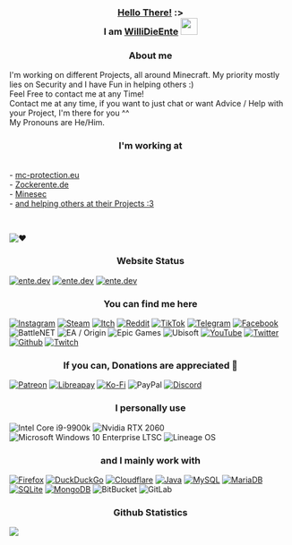 <h3 align="center"><a href="https://www.youtube.com/watch?v=rEq1Z0bjdwc">Hello There!</a> :>
<br>I am <a href="https://ente.dev">WilliDieEnte</a> <img src="https://ente.dev/api/private/hi.gif" width="30px"></h3>

<h3 align="center">About me</h3>
<p align=”center”>
I'm working on different Projects, all around Minecraft. My priority mostly lies on Security and I have Fun in helping others :)
<br>Feel Free to contact me at any Time!
<br>Contact me at any time, if you want to just chat or want Advice / Help with your Project, I'm there for you ^^
<br>My Pronouns are He/Him.</p>

<h3 align="center">I'm working at</h3>
<br>- <a href="https://mc-protection.eu">mc-protection.eu</a>
<br>- <a href="https://www.zockerente.de/">Zockerente.de</a>
<br>- <a href="https://ente.dev/minesec">Minesec</a>
<br>- <a href="https://ente.dev/contact">and helping others at their Projects :3</a>

<br><p align=”center”><img alt="♥" src="https://img.shields.io/badge/Made%20with%20%E2%99%A5%20in-Germany-success?style=for-the-badge"></p>
<h3 align="center">Website Status</h3>
<p align=”center”>
<!--m787547509-09ccef02b2a750c48d9da45f-->
<a href="https://ente.dev/"><img alt="ente.dev" src="https://img.shields.io/uptimerobot/status/m787547520-8b1348a54a8510fe5c6b44ec?style=for-the-badge"></a>
<a href="https://ente.dev/"><img alt="ente.dev" src="https://img.shields.io/uptimerobot/ratio/m787547520-8b1348a54a8510fe5c6b44ec?style=for-the-badge"></a>
<a href="https://ente.dev/"><img alt="ente.dev" src="https://img.shields.io/hsts/preload/ente.dev?style=for-the-badge"></a>
<!--<a href="https://ente.dev/"><img src="https://img.shields.io/security-headers?url=https%3A%2F%2Fente.dev?style=for-the-badge">--></p></a>

<h3 align="center">You can find me here</h3>
<p align=”center”>
<a href="https://www.instagram.com/WilliDieEnte/"><img alt="Instagram" src="https://img.shields.io/badge/WilliDieEnte-E4405F?style=for-the-badge&logo=instagram&logoColor=white"></a>
<a href="https://steamcommunity.com/id/WilliDieEnte"><img alt="Steam" src="https://img.shields.io/badge/WilliDieEnte-000000?style=for-the-badge&logo=steam&logoColor=white"></a>
<a href="https://willidieente.itch.io/"><img alt="Itch" src="https://img.shields.io/badge/WilliDieEnte-FA5C5C?style=for-the-badge&logo=itch.io&logoColor=white"></a>
<a href="https://www.reddit.com/user/WilliDieEnte/"><img alt="Reddit" src="https://img.shields.io/badge/WilliDieEnte-FF4500?style=for-the-badge&logo=reddit&logoColor=white"></a>
<a href="https://www.tiktok.com/@willidieente"><img alt="TikTok" src="https://img.shields.io/badge/WilliDieEnte-%23000000.svg?style=for-the-badge&logo=TikTok&logoColor=white"></a>
<a href="https://t.me/WilliDieEnte"><img alt="Telegram" src="https://img.shields.io/badge/WilliDieEnte-2CA5E0?style=for-the-badge&logo=telegram&logoColor=white"></a>
<a href="https://www.facebook.com/WilliDieEnte"><img alt="Facebook" src="https://img.shields.io/badge/WilliDieEnte-%231877F2.svg?style=for-the-badge&logo=Facebook&logoColor=white"></a>
<img alt="BattleNET" src="https://img.shields.io/badge/WilliDieEnte_2245-%2300AEFF.svg?style=for-the-badge&logo=battle.net&logoColor=white">
<img alt="EA / Origin" src="https://img.shields.io/badge/WilliDieEnte-%23000000.svg?style=for-the-badge&logo=ea&logoColor=white">
<img alt="Epic Games" src="https://img.shields.io/badge/WilliDieEnte-%23313131.svg?style=for-the-badge&logo=epicgames&logoColor=white">
<img alt="Ubisoft" src="https://img.shields.io/badge/WilliDieEnte-%23F5F5F5.svg?style=for-the-badge&logo=Ubisoft&logoColor=black">
<a href="https://www.youtube.com/channel/UC46NKNRNAS6rJf1PK9YyDLw"><img alt="YouTube" src="https://img.shields.io/youtube/channel/subscribers/UC46NKNRNAS6rJf1PK9YyDLw?style=for-the-badge&logo=youtube"></a>
<a href="https://twitter.com/WilliDieEnte"><img alt="Twitter" src="https://img.shields.io/twitter/follow/WilliDieEnte?style=for-the-badge&logo=twitter"></a>
<a href="https://github.com/WilliDieEnte"><img alt="Github" src="https://img.shields.io/github/followers/WilliDieEnte?style=for-the-badge&logo=github"></a>
<a href="https://twitch.tv/WilliDieEnte"><img alt="Twitch" src="https://img.shields.io/twitch/status/WilliDieEnte?style=for-the-badge&logo=twitch"></a></p>

<h3 align="center">If you can, Donations are appreciated 💖</h3>
<p align=”center”>
<a href="https://www.patreon.com/WilliDieEnte/"><img alt="Patreon" src="https://img.shields.io/badge/Patreon-F96854?style=for-the-badge&logo=patreon&logoColor=white"></a>
<a href="https://liberapay.com/WilliDieEnte/"><img alt="Libreapay" src="https://img.shields.io/badge/Liberapay-F6C915?style=for-the-badge&logo=liberapay&logoColor=black"></a>
<a href="https://ko-fi.com/WilliDieEnte"><img alt="Ko-Fi" src="https://img.shields.io/badge/Ko--fi-F16061?style=for-the-badge&logo=ko-fi&logoColor=white"></a>
<img alt="PayPal" src="https://img.shields.io/badge/PayPal-00457C?style=for-the-badge&logo=paypal&logoColor=white">
<a href="https://discord.gg/Fak49G9"><img alt="Discord" src="https://img.shields.io/discord/602196870864830465?style=for-the-badge"></a>
<!--<a href="https://"><img alt="GitHub Sponsors" src="https://img.shields.io/github/sponsors/WilliDieEnte"></a>--></p>

<h3 align="center">I personally use</h3>
<p align=”center”>
<img alt="Intel Core i9-9900k" src="https://img.shields.io/badge/Intel-Core_i9_9900k-0071C5?style=for-the-badge&logo=intel&logoColor=white">
<img alt="Nvidia RTX 2060" src="https://img.shields.io/badge/NVIDIA-RTX_2060-76B900?style=for-the-badge&logo=nvidia&logoColor=white">
<img alt="Microsoft Windows 10 Enterprise LTSC" src="https://img.shields.io/badge/Windows_10_Enterprise_ltsc-0078D6?style=for-the-badge&logo=windows&logoColor=white%22">
<img alt="Lineage OS" src="https://img.shields.io/badge/lineageos-167C80?style=for-the-badge&logo=lineageos&logoColor=white"></p>

<h3 align="center">and I mainly work with</h3>
<p align=”center”>
<a href="https://www.mozilla.org/en-US/firefox/new/"><img alt="Firefox" src="https://img.shields.io/badge/Firefox-FF7139?style=for-the-badge&logo=Firefox-Browser&logoColor=white"></a>
<a href="https://duckduckgo.com"><img alt="DuckDuckGo" src="https://img.shields.io/badge/DuckDuckGo-DE5833?style=for-the-badge&logo=DuckDuckGo&logoColor=white"></a>
<a href="https://www.cloudflare.com"><img alt="Cloudflare" src="https://img.shields.io/badge/Cloudflare-F38020?style=for-the-badge&logo=Cloudflare&logoColor=white"></a>
<a href="https://www.java.com/"><img alt="Java" src="https://img.shields.io/badge/Java-ED8B00?style=for-the-badge&logo=java&logoColor=white"></a>
<a href="https://www.mysql.com/"><img alt="MySQL" src="https://img.shields.io/badge/MySQL-00000F?style=for-the-badge&logo=mysql&logoColor=white"></a>
<a href="https://mariadb.org/"><img alt="MariaDB" src="https://img.shields.io/badge/MariaDB-003545?style=for-the-badge&logo=mariadb&logoColor=white"></a>
<a href="https://sqlite.org/index.html"><img alt="SQLite" src="https://img.shields.io/badge/SQLite-07405E?style=for-the-badge&logo=sqlite&logoColor=white"></a>
<a href="https://h2database.com/html/main.html"></a>
<a href="https://www.mongodb.com/"><img alt="MongoDB" src="https://img.shields.io/badge/MongoDB-4EA94B?style=for-the-badge&logo=mongodb&logoColor=white"></a>
<img alt="BitBucket" src="https://img.shields.io/badge/Bitbucket-330F63?style=for-the-badge&logo=bitbucket&logoColor=white">
<img alt="GitLab" src="https://img.shields.io/badge/GitLab-330F63?style=for-the-badge&logo=gitlab&logoColor=white"></p>

<h3 align="center">Github Statistics</h3>
<p align=”center”>
<img src="https://github-readme-stats.vercel.app/api?username=WilliDieEnte&count_private=true&theme=dark&show_icons=true"></p>
